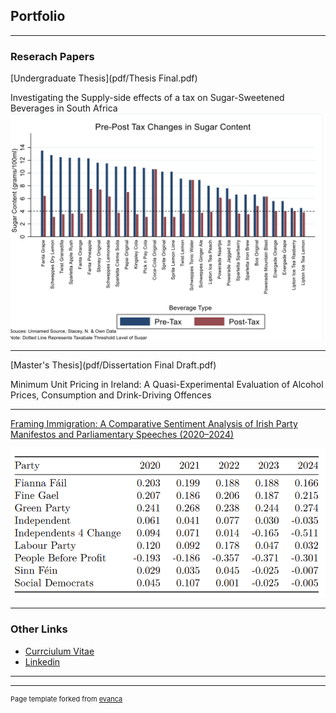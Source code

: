 ## Portfolio

---

### Reserach Papers

[Undergraduate Thesis](pdf/Thesis Final.pdf)

Investigating the Supply-side effects of a tax on Sugar-Sweetened Beverages in South Africa
<img src="images/sugar.png?raw=true"/>

---

[Master's Thesis](pdf/Dissertation Final Draft.pdf)

Minimum Unit Pricing in Ireland: A Quasi-Experimental Evaluation of Alcohol Prices, Consumption and Drink-Driving Offences

---

[Framing Immigration: A Comparative Sentiment Analysis of Irish
Party Manifestos and Parliamentary Speeches (2020–2024)](pdf/QTA-Final-Markdown-File-New.pdf)

<img src="images/Screenshot 2025-04-21 142155.png"/>

---

### Other Links

- [Currciulum Vitae](https://github.com/dheneck/dheneck.github.io/blob/master/pdf/New%20CV%20PDF.pdf)
- [Linkedin](https://www.linkedin.com/in/daniel-heneck-049b28113/)

---




---
<p style="font-size:11px">Page template forked from <a href="https://github.com/evanca/quick-portfolio">evanca</a></p>
<!-- Remove above link if you don't want to attibute -->
